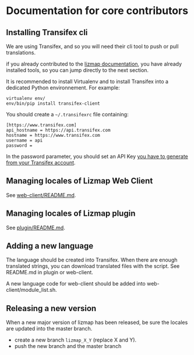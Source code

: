 Documentation for core contributors
===================================

Installing Transifex cli
------------------------

We are using Transifex, and so you will need their cli tool to push or pull
translations.

if you already contributed to the [lizmap documentation](https://github.com/3liz/lizmap-documentation), 
you have already installed tools, so you can jump directly to the next section.

It is recommended to install Virtualenv and to install Transifex into a 
dedicated Python environnement. For example:

```
virtualenv env/
env/bin/pip install transifex-client
``` 

You should create a `~/.transifexrc` file containing:

```
[https://www.transifex.com]
api_hostname = https://api.transifex.com
hostname = https://www.transifex.com
username = api
password = 
```

In the password parameter, you should set an API Key [you have to generate from your
Transifex account](https://www.transifex.com/user/settings/api/).

Managing locales of Lizmap Web Client
-------------------------------------


See [web-client/README.md](web-client/README.md).

Managing locales of Lizmap plugin
-----------------------------------------------------------

See [plugin/README.md](plugin/README.md).


Adding a new language
----------------------

The language should be created into Transifex. When there are enough translated
strings, you can download translated files with the script. See README.md in plugin or web-client.

A new language code for web-client should be added into web-client/module_list.sh.

Releasing a new version 
------------------------

When a new major version of lizmap has been released, be sure the locales are
updated into the master branch.

- create a new branch `lizmap_X_Y` (replace X and Y).
- push the new branch and the master branch







